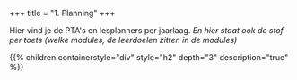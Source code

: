 +++
title = "1. Planning"
+++

Hier vind je de PTA's en lesplanners per jaarlaag.
<i>En hier staat ook de stof per toets (welke modules, de leerdoelen zitten in de modules)</i>

<!--more-->

{{% children containerstyle="div" style="h2" depth="3" description="true" %}}
